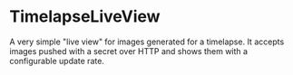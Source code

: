 # TimelapseLiveView
A very simple "live view" for images generated for a timelapse. It accepts images pushed with a secret over HTTP and shows them with a configurable update rate.
